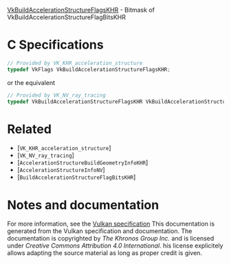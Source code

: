 [VkBuildAccelerationStructureFlagsKHR](https://www.khronos.org/registry/vulkan/specs/1.3-extensions/man/html/VkBuildAccelerationStructureFlagsKHR.html) - Bitmask of VkBuildAccelerationStructureFlagBitsKHR

# C Specifications
```c
// Provided by VK_KHR_acceleration_structure
typedef VkFlags VkBuildAccelerationStructureFlagsKHR;
```
or the equivalent
```c
// Provided by VK_NV_ray_tracing
typedef VkBuildAccelerationStructureFlagsKHR VkBuildAccelerationStructureFlagsNV;
```

# Related
- [`VK_KHR_acceleration_structure`]
- [`VK_NV_ray_tracing`]
- [`AccelerationStructureBuildGeometryInfoKHR`]
- [`AccelerationStructureInfoNV`]
- [`BuildAccelerationStructureFlagBitsKHR`]

# Notes and documentation
For more information, see the [Vulkan specification](https://www.khronos.org/registry/vulkan/specs/1.3-extensions/html/vkspec.html)
This documentation is generated from the Vulkan specification and documentation.
The documentation is copyrighted by *The Khronos Group Inc.* and is licensed under *Creative Commons Attribution 4.0 International*.
his license explicitely allows adapting the source material as long as proper credit is given.
        